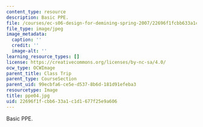 ```yaml
---
content_type: resource
description: Basic PPE.
file: /courses/ec-s06-design-for-demining-spring-2007/22696f1fcbb633a1c1d1677f25e9a606_ppe04.jpg
file_type: image/jpeg
image_metadata:
  caption: ''
  credit: ''
  image-alt: ''
learning_resource_types: []
license: https://creativecommons.org/licenses/by-nc-sa/4.0/
ocw_type: OCWImage
parent_title: Class Trip
parent_type: CourseSection
parent_uid: 99ecbfa6-ce5e-d537-8b6d-181d91efeba3
resourcetype: Image
title: ppe04.jpg
uid: 22696f1f-cbb6-33a1-c1d1-677f25e9a606
---
```

Basic PPE.